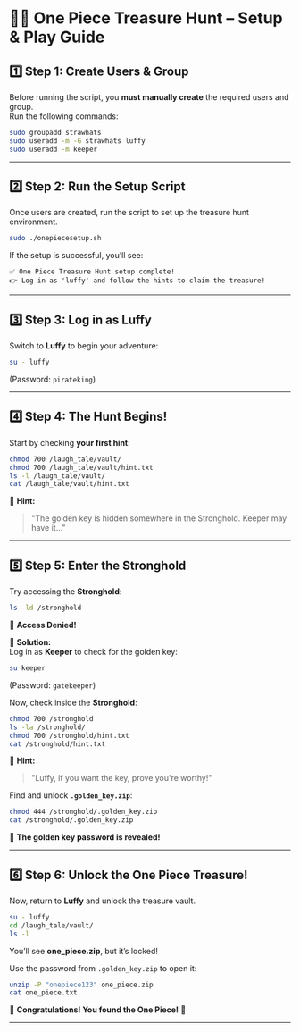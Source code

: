 # 🏴‍☠️ One Piece Treasure Hunt – Setup & Play Guide

## **1️⃣ Step 1: Create Users & Group**
Before running the script, you **must manually create** the required users and group.  
Run the following commands:

```bash
sudo groupadd strawhats
sudo useradd -m -G strawhats luffy
sudo useradd -m keeper
```

---

## **2️⃣ Step 2: Run the Setup Script**
Once users are created, run the script to set up the treasure hunt environment.

```bash
sudo ./onepiecesetup.sh
```

If the setup is successful, you’ll see:
```
✅ One Piece Treasure Hunt setup complete!
👉 Log in as 'luffy' and follow the hints to claim the treasure!
```

---

## **3️⃣ Step 3: Log in as Luffy**
Switch to **Luffy** to begin your adventure:

```bash
su - luffy
```
(Password: `pirateking`)

---

## **4️⃣ Step 4: The Hunt Begins!**
Start by checking **your first hint**:

```bash
chmod 700 /laugh_tale/vault/
chmod 700 /laugh_tale/vault/hint.txt
ls -l /laugh_tale/vault/
cat /laugh_tale/vault/hint.txt
```

📜 **Hint:**  
> "The golden key is hidden somewhere in the Stronghold. Keeper may have it..."

---

## **5️⃣ Step 5: Enter the Stronghold**
Try accessing the **Stronghold**:

```bash
ls -ld /stronghold
```
🚫 **Access Denied!**

🔑 **Solution:**  
Log in as **Keeper** to check for the golden key:

```bash
su keeper
```
(Password: `gatekeeper`)

Now, check inside the **Stronghold**:

```bash
chmod 700 /stronghold
ls -la /stronghold/
chmod 700 /stronghold/hint.txt
cat /stronghold/hint.txt
```

📜 **Hint:**  
> "Luffy, if you want the key, prove you're worthy!"

Find and unlock **`.golden_key.zip`**:

```bash
chmod 444 /stronghold/.golden_key.zip
cat /stronghold/.golden_key.zip
```
🔑 **The golden key password is revealed!**

---

## **6️⃣ Step 6: Unlock the One Piece Treasure!**
Now, return to **Luffy** and unlock the treasure vault.

```bash
su - luffy
cd /laugh_tale/vault/
ls -l
```

You’ll see **one_piece.zip**, but it’s locked!

Use the password from `.golden_key.zip` to open it:

```bash
unzip -P "onepiece123" one_piece.zip
cat one_piece.txt
```

🎉 **Congratulations! You found the One Piece!** 🎉

---
